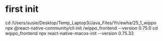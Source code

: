 # first init
cd /Users/susie/Desktop/Temp_Laptop3/Java_Files/Yn/ewha/25_1_wippo
npx @react-native-community/cli init /wippo_frontend --version 0.75.0
cd wippo_frontend
npx react-native-macos-init --version 0.75.33

